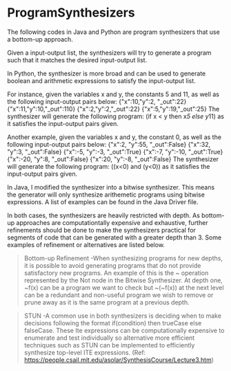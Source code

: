 # ProgramSynthesizers
The following codes in Java and Python are program synthesizers that use a bottom-up approach.

Given a input-output list, the synthesizers will try to generate a program such that it matches the desired input-output list. 

In Python, the synthesizer is more broad and can be used to generate boolean and arithmetic expressions to satisfy the input-output list.

For instance, given the variables x and y, the constants 5 and 11, as well as the following input-output pairs below:
{"x":10,"y":2, "_out":22}
{"x":11,"y":10,"_out":110}
{"x":2,"y":2,"_out":22}
{"x":5,"y":19,"_out":25}
The synthesizer will generate the following program: (if x < y then x*5 else y*11) as it satisfies the input-output pairs given.  

Another example,  given the variables x and y, the constant 0, as well as the following input-output pairs below:
{"x":2, "y":55, "_out":False}
{"x":32, "y":3, "_out":False}
{"x":-5, "y":-3, "_out":True}
{"x":-7, "y":-10, "_out":True}
{"x":-20, "y":8, "_out":False}
{"x":20, "y":-8, "_out":False}
The synthesizer will generate the following program: ((x<0) and (y<0)) as it satisfies the input-output pairs given.  


In Java, I modified the synthesizer into a bitwise synthesizer. This means the generator will only synthesize arithemetic programs using bitwise expressions. A list of examples can be found in the Java Driver file.

In both cases, the synthesizers are heavily restricted with depth. As bottom-up approaches are computationtally expensive and exhaustive, further refinements should be done to make the synthesizers practical for segments of code that can be generated with a greater depth than 3. Some examples of refinement or alternatives are listed below.

>Bottom-up Refinement
-When synthesizing programs for new depths, it is possible to avoid generating programs that do not provide satisfactory new programs. An example of this is the ~ operation represented by the Not node in the Bitwise Synthesizer. At depth one, ~f(x) can be a program we want to check but ~(~f(x)) at the next level can be a redundant and non-useful program we wish to remove or prune away as it is the same program at a previous depth.

>STUN
-A common use in both synthesizers is deciding when to make decisions following the format if(condition) then trueCase else falseCase. These Ite expressions can be computationally expensive to enumerate and test individually so alternative more efficient techniques such as STUN can be implemented to efficiently synthesize top-level ITE expressions. (Ref: https://people.csail.mit.edu/asolar/SynthesisCourse/Lecture3.htm)


